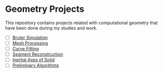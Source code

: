 # Geometry Projects
This repository contains projects related with computational geometry that have been done during my studies and work.

  - [ ] [Bruter Simulation](https://github.com/vkonov2/Geometry-Projects/tree/main/Bruter-Simulation)
  - [ ] [Mesh Processing](https://github.com/vkonov2/Geometry-Projects/tree/main/Mesh-Processing) 
  - [ ] [Curve Fitting](https://github.com/vkonov2/Geometry-Projects/tree/main/Curve-Fitting)
  - [ ] [Segment Reconstruction](https://github.com/vkonov2/Geometry-Projects/tree/main/Segment-Reconstruction)
  - [ ] [Inertial Axes of Solid](https://github.com/vkonov2/Geometry-Projects/tree/main/Inertial-Axes-Solid)
  - [ ] [Preliminary Algorithms](https://github.com/vkonov2/Geometry-Projects/tree/main/Preliminary-Algorithms)